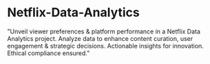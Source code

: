 # Netflix-Data-Analytics
 "Unveil viewer preferences &amp; platform performance in a Netflix Data Analytics project. Analyze data to enhance content curation, user engagement &amp; strategic decisions. Actionable insights for innovation. Ethical compliance ensured."
